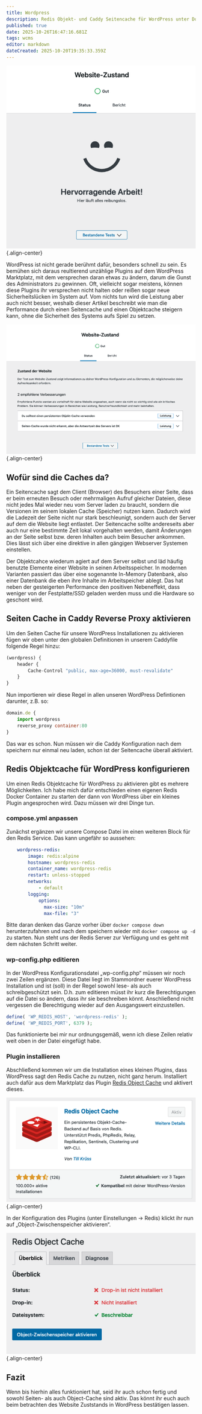 ```yaml
---
title: Wordpress
description: Redis Objekt- und Caddy Seitencache für WordPress unter Docker einrichten
published: true
date: 2025-10-26T16:47:16.681Z
tags: wcms
editor: markdown
dateCreated: 2025-10-20T19:35:33.359Z
---
```


![01_good.png](/assets/wcms/wordpress-caches/01_good.png){.align-center}

WordPress ist nicht gerade berühmt dafür, besonders schnell zu sein. 
Es bemühen sich daraus reultierend unzählige Plugins auf dem WordPress Marktplatz, mit dem versprechen daran etwas zu ändern, darum die Gunst des Administrators zu gewinnen. 
Oft, vielleicht sogar meistens, können diese Plugins ihr versprechen nicht halten oder reißen sogar neue Sicherheitslücken im System auf. Vom nichts tun wird die Leistung aber auch nicht besser, 
weshalb dieser Artikel beschreibt wie man die Performance durch einen Seitencache und einen Objektcache steigern kann, ohne die Sicherheit des Systems aufs Spiel zu setzen.

![Wartung](/assets/wcms/wordpress-caches/02_details.png){.align-center}


## Wofür sind die Caches da?

Ein Seitencache sagt dem Client (Browser) des Besuchers einer Seite, dass er beim erneuten Besuch oder mehrmaligen Aufruf gleicher Dateien, diese nicht jedes Mal wieder neu vom Server laden zu braucht, 
sondern die Versionen im seinem lokalen Cache (Speicher) nutzen kann. Dadurch wird die Ladezeit der Seite nicht nur stark beschleunigt, sondern auch der Server auf dem die Website liegt entlastet. 
Der Seitencache sollte andereseits aber auch nur eine bestimmte Zeit lokal vorgehalten werden, damit Änderungen an der Seite selbst bzw. deren Inhalten auch beim Besucher ankommen. 
Dies lässt sich über eine direktive in allen gängigen Webserver Systemen einstellen.

Der Objektcahce wiederum agiert auf dem Server selbst und läd häufig benutzte Elemente einer Website in seinen Arbeitsspeicher. In modernen Varianten passiert das über eine sogenannte In-Memory Datenbank, also einer Datenbank die eben ihre Inhalte im Arbeitspeicher ablegt. 
Das hat neben der gesteigerten Performance den positiven Nebeneffekt, dass weniger von der Festplatte/SSD geladen werden muss und die Hardware so geschont wird.

## Seiten Cache in Caddy Reverse Proxy aktivieren

Um den Seiten Cache für unsere WordPress Installationen zu aktivieren fügen wir oben unter den globalen Definitionen in unserem Caddyfile folgende Regel hinzu:

```js
(wordpress) {
    header {
        Cache-Control "public, max-age=36000, must-revalidate"
    }
}
```

Nun importieren wir diese Regel in allen unseren WordPress Defintionen darunter, z.B. so:

```js
domain.de {
    import wordpress
    reverse_proxy container:80
}
```

Das war es schon. Nun müssen wir die Caddy Konfiguration nach dem speichern nur einmal neu laden, schon ist der Seitencache überall aktiviert.

## Redis Objektcache für WordPress konfigurieren

Um einen Redis Objektcache für WordPress zu aktivieren gibt es mehrere Möglichkeiten. 
Ich habe mich dafür entschieden einen eigenen Redis Docker Container zu starten der dann von WordPress über ein kleines Plugin angesprochen wird. Dazu müssen wir drei Dinge tun.

### compose.yml anpassen

Zunächst ergänzen wir unsere Compose Datei im einen weiteren Block für den Redis Service. 
Das kann ungefähr so aussehen:

```yaml
    wordpress-redis:
        image: redis:alpine
        hostname: wordpress-redis
        container_name: wordpress-redis
        restart: unless-stopped
        networks:
            - default
        logging:
            options:
              max-size: "10m"
              max-file: "3"
```

Bitte daran denken das Ganze vorher über ```docker compose down``` herunterzufahren und nach dem speichern wieder mit
```docker compose up -d``` zu starten. Nun steht uns der Redis Server zur Verfügung und es geht mit 
dem nächsten Schritt weiter.

### wp-config.php editieren

In der WordPress Konfigurationsdatei „wp-config.php“ müssen wir noch zwei Zeilen ergänzen. 
Diese Datei liegt im Stammordner euerer WordPress Installation und ist (soll) in der Regel sowohl lese- als auch schreibgeschützt sein. D.h. zum editieren müsst ihr kurz die Berechtigungen auf die Datei so ändern, dass ihr sie beschreiben könnt. 
Anschließend nicht vergessen die Berechtigung wieder auf den Ausgangswert einzustellen.

```php
define( 'WP_REDIS_HOST', 'wordpress-redis' );
define( 'WP_REDIS_PORT', 6379 );
```
Das funktionierte bei mir nur ordnungsgemäß, wenn ich diese Zeilen relativ weit oben in der Datei eingefügt habe.

### Plugin installieren

Abschließend kommen wir um die Installation eines kleinen Plugins, dass WordPress sagt den Redis Cache zu nutzen, nicht ganz herum. Installiert auch dafür aus dem Marktplatz das Plugin <a href="https://wordpress.org/plugins/redis-cache/" target="_blank">Redis Object Cache</a> 
und aktivert dieses.

![Plugin](/assets/wcms/wordpress-caches/03_plugin.png){.align-center}

In der Konfiguration des Plugins (unter Einstellungen -> Redis) klickt ihr nun auf „Object-Zwischenspeicher aktivieren“.

![Plugin Config](/assets/wcms/wordpress-caches/04_config.png){.align-center}

## Fazit

Wenn bis hierhin alles funktioniert hat, seid ihr auch schon fertig und sowohl Seiten- als auch Object-Cache sind aktiv. Das könnt ihr euch auch beim betrachten des Website Zuststands in WordPress bestätigen lassen.
